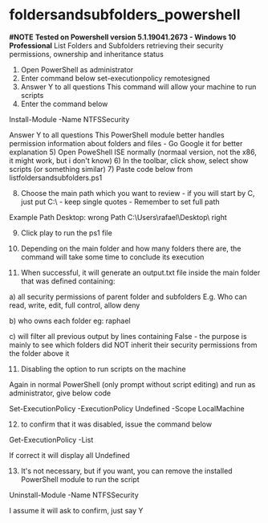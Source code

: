 # foldersandsubfolders_powershell
**#NOTE**
**Tested on Powershell version 5.1.19041.2673 - Windows 10 Professional**
List Folders and Subfolders retrieving their security permissions, ownership and inheritance status
1) Open PowerShell as administrator 
2) Enter command below
set-executionpolicy remotesigned
3) Answer Y to all questions
This command will allow your machine to run scripts
4) Enter the command below

Install-Module -Name NTFSSecurity

Answer Y to all questions
This PowerShell module better handles permission information about folders and files - Go Google it for better explanation
5) Open PoweShell ISE normally (normaal version, not the x86, it might work, but i don't know)
6) In the toolbar, click show, select show scripts (or something similar)
7) Paste code below from listfoldersandsubfolders.ps1

8) Choose the main path which you want to review - if you will start by C, just put C:\ - keep single quotes - Remember to set full path

Example
Path Desktop: wrong
Path C:\Users\rafael\Desktop\ right

9) Click play to run the ps1 file
10) Depending on the main folder and how many folders there are, the command will take some time to conclude its execution

11) When successful, it will generate an output.txt file inside the main folder that was defined containing:

a) all security permissions of parent folder and subfolders
E.g. Who can read, write, edit, full control, allow deny

b) who owns each folder
eg: raphael

c) will filter all previous output by lines containing False - the purpose is mainly to see which folders did NOT inherit their security permissions from the folder above it

11) Disabling the option to run scripts on the machine

Again in normal PowerShell (only prompt without script editing) and run as administrator, give below code

Set-ExecutionPolicy -ExecutionPolicy Undefined -Scope LocalMachine

12) to confirm that it was disabled, issue the command below

Get-ExecutionPolicy -List

If correct it will display all Undefined

13) It's not necessary, but if you want, you can remove the installed PowerShell module to run the script

Uninstall-Module -Name NTFSSecurity

I assume it will ask to confirm, just say Y

